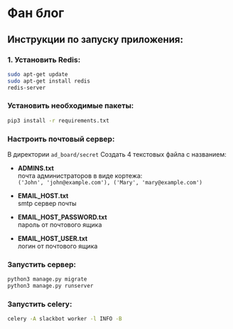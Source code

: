 
# Фан блог

## Инструкции по запуску приложения:

### 1. Установить Redis:
```bash
sudo apt-get update
sudo apt-get install redis
redis-server
```

### Установить необходимые пакеты:
```bash
pip3 install -r requirements.txt
```

### Настроить почтовый сервер:
В директории `ad_board/secret` Создать 4 текстовых файла с названием:

- **ADMINS.txt**  
  почта администраторов в виде кортежа:  
  `('John', 'john@example.com'), ('Mary', 'mary@example.com')`

- **EMAIL_HOST.txt**  
  smtp сервер почты

- **EMAIL_HOST_PASSWORD.txt**  
  пароль от почтового ящика

- **EMAIL_HOST_USER.txt**  
  логин от почтового ящика

### Запустить сервер:
```bash
python3 manage.py migrate
python3 manage.py runserver
```

### Запустить celery:
```bash
celery -A slackbot worker -l INFO -B
```